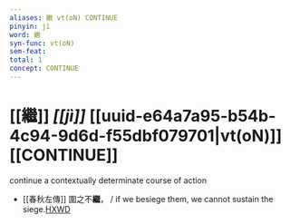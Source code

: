 ```yaml
---
aliases: 繼 vt(oN) CONTINUE
pinyin: jì
word: 繼
syn-func: vt(oN)
sem-feat: 
total: 1
concept: CONTINUE 
---
```

# [[繼]] *[[jì]]*  [[uuid-e64a7a95-b54b-4c94-9d6d-f55dbf079701|vt(oN)]] [[CONTINUE]]
continue a contextually determinate course of action
 - [[春秋左傳]] 圍之不**繼**， / if we besiege them, we cannot sustain the siege.[HXWD](https://hxwd.org/textview.html?location=KR1e0001_tls_005-576a.6)
